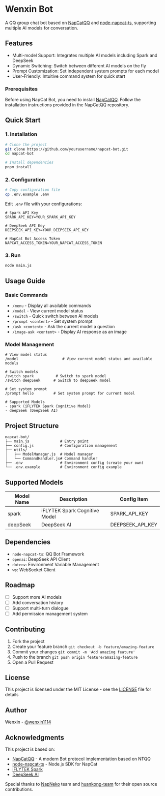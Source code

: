 # Wenxin Bot

A QQ group chat bot based on [NapCatQQ](https://github.com/NapNeko/NapCatQQ) and [node-napcat-ts](https://github.com/huankong-team/node-napcat-ts), supporting multiple AI models for conversation.

## Features

- Multi-model Support: Integrates multiple AI models including Spark and DeepSeek
- Dynamic Switching: Switch between different AI models on the fly
- Prompt Customization: Set independent system prompts for each model
- User-Friendly: Intuitive command system for quick start

### Prerequisites
Before using NapCat Bot, you need to install [NapCatQQ](https://github.com/NapNeko/NapCatQQ). Follow the installation instructions provided in the NapCatQQ repository.

## Quick Start

### 1. Installation
```bash
# Clone the project
git clone https://github.com/yourusername/napcat-bot.git
cd napcat-bot

# Install dependencies
pnpm install
```

### 2. Configuration
```bash
# Copy configuration file
cp .env.example .env
```

Edit `.env` file with your configurations:
```env
# Spark API Key
SPARK_API_KEY=YOUR_SPARK_API_KEY

# DeepSeek API Key
DEEPSEEK_API_KEY=YOUR_DEEPSEEK_API_KEY

# NapCat Bot Access Token
NAPCAT_ACCESS_TOKEN=YOUR_NAPCAT_ACCESS_TOKEN
```

### 3. Run
```bash
node main.js
```

## Usage Guide

### Basic Commands
- `/menu` - Display all available commands
- `/model` - View current model status
- `/switch` - Quick switch between AI models
- `/prompt <content>` - Set system prompt
- `/ask <content>` - Ask the current model a question
- `/image-ask <content>` - Display AI response as an image

### Model Management
```
# View model status
/model                    # View current model status and available models

# Switch models
/switch spark          # Switch to spark model
/switch deepSeek      # Switch to deepSeek model

# Set system prompt
/prompt hello         # Set system prompt for current model

# Supported Models
- spark (iFLYTEK Spark Cognitive Model)
- deepSeek (DeepSeek AI)
```

## Project Structure
```
napcat-bot/
├── main.js              # Entry point
├── config.js            # Configuration management
├── utils/
│   ├── ModelManager.js  # Model manager
│   └── CommandHandler.js# Command handler
├── .env                 # Environment config (create your own)
└── .env.example         # Environment config example
```

## Supported Models

| Model Name | Description | Config Item |
|------------|-------------|-------------|
| spark | iFLYTEK Spark Cognitive Model | SPARK_API_KEY |
| deepSeek | DeepSeek AI | DEEPSEEK_API_KEY |

## Dependencies

- `node-napcat-ts`: QQ Bot Framework
- `openai`: DeepSeek API Client
- `dotenv`: Environment Variable Management
- `ws`: WebSocket Client

## Roadmap

- [ ] Support more AI models
- [ ] Add conversation history
- [ ] Support multi-turn dialogue
- [ ] Add permission management system

## Contributing

1. Fork the project
2. Create your feature branch `git checkout -b feature/amazing-feature`
3. Commit your changes `git commit -m 'Add amazing feature'`
4. Push to the branch `git push origin feature/amazing-feature`
5. Open a Pull Request

## License

This project is licensed under the MIT License - see the [LICENSE](../LICENSE) file for details

## Author

Wenxin - [@wenxin1114](https://github.com/wenxin1114)

## Acknowledgments

This project is based on:

- [NapCatQQ](https://github.com/NapNeko/NapCatQQ) - A modern Bot protocol implementation based on NTQQ
- [node-napcat-ts](https://github.com/huankong-team/node-napcat-ts) - Node.js SDK for NapCat
- [iFLYTEK Spark](https://xinghuo.xfyun.cn/)
- [DeepSeek AI](https://deepseek.com/)

Special thanks to [NapNeko](https://github.com/NapNeko) team and [huankong-team](https://github.com/huankong-team) for their open source contributions. 